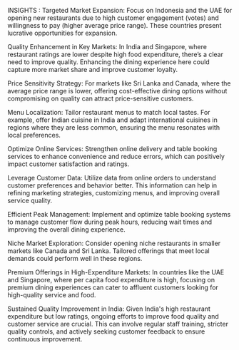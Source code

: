INSIGHTS :
Targeted Market Expansion: Focus on Indonesia and the UAE for opening new restaurants due to high customer engagement (votes) and willingness to pay (higher average price range). These countries present lucrative opportunities for expansion.

Quality Enhancement in Key Markets: In India and Singapore, where restaurant ratings are lower despite high food expenditure, there’s a clear need to improve quality. Enhancing the dining experience here could capture more market share and improve customer loyalty.

Price Sensitivity Strategy: For markets like Sri Lanka and Canada, where the average price range is lower, offering cost-effective dining options without compromising on quality can attract price-sensitive customers.

Menu Localization: Tailor restaurant menus to match local tastes. For example, offer Indian cuisine in India and adapt international cuisines in regions where they are less common, ensuring the menu resonates with local preferences.

Optimize Online Services: Strengthen online delivery and table booking services to enhance convenience and reduce errors, which can positively impact customer satisfaction and ratings.

Leverage Customer Data: Utilize data from online orders to understand customer preferences and behavior better. This information can help in refining marketing strategies, customizing menus, and improving overall service quality.

Efficient Peak Management: Implement and optimize table booking systems to manage customer flow during peak hours, reducing wait times and improving the overall dining experience.

Niche Market Exploration: Consider opening niche restaurants in smaller markets like Canada and Sri Lanka. Tailored offerings that meet local demands could perform well in these regions.

Premium Offerings in High-Expenditure Markets: In countries like the UAE and Singapore, where per capita food expenditure is high, focusing on premium dining experiences can cater to affluent customers looking for high-quality service and food.

Sustained Quality Improvement in India: Given India's high restaurant expenditure but low ratings, ongoing efforts to improve food quality and customer service are crucial. This can involve regular staff training, stricter quality controls, and actively seeking customer feedback to ensure continuous improvement.
